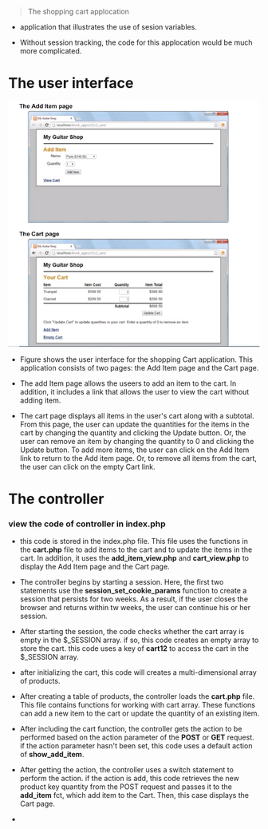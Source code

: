 > The shopping cart applocation

* application that illustrates the use of sesion variables.

* Without session tracking, the code for this applocation would be much more complicated.
  
# The user interface

![Screenshot](img/add.png)

* Figure shows the user interface for the shopping Cart application. This application consists of two pages: the Add Item page and the Cart page.

* The add Item page allows the useers to add an item to the cart. In addition, it includes a link that allows the user to view the cart without adding item.

* The cart page displays all items in the user's cart along with a subtotal. From this page, the user can update the quantities for the items in the cart by changing the quantity and clicking the Update button. Or, the user can remove an item by changing the quantity to 0 and clicking the Update button. To add more items, the user can click on the Add Item link to return to the Add item page. Or, to remove all items from the cart, the user can click on the empty Cart link.

# The controller

### view the code of controller in index.php

* this code is stored in the index.php file. This file uses the functions in the **cart.php** file to add items to the cart and to update the items in the cart. In addition, it uses the **add_item_view.php** and **cart_view.php** to display the Add Item page and the Cart page.

* The controller begins by starting a session. Here, the first two statements use the **session_set_cookie_params** function to create a session that persists for two weeks. As a result, if the user closes the browser and returns within tw weeks, the user can continue his or her session.

* After starting the session, the code checks whether the cart array is empty in the $_SESSION array. if so, this code creates an empty array to store the cart. this code uses a key of **cart12** to access the cart in the $_SESSION array.

* after initializing the cart, this code will creates a multi-dimensional array of products.

* After creating a table of products, the controller loads the **cart.php** file. This file contains functions for working with cart array. These functions can add a new item to the cart or update the quantity of an existing item.

* After including the cart function, the controller gets the action to be performed based on the action parameter of the **POST** or **GET** request. if the action parameter hasn't been set, this code uses a default action of **show_add_item**.

* After getting the action, the controller uses a switch statement to perform the action. if the action is add, this code retrieves the new product key quantity from the POST request and passes it to the **add_item** fct, which add item to the Cart. Then, this case displays the Cart page.
*  
